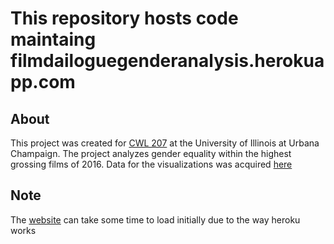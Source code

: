# This repository hosts code maintaing filmdailoguegenderanalysis.herokuapp.com

## About
This project was created for [CWL 207](http://catalog.illinois.edu/courses-of-instruction/cwl/) at the University of Illinois at Urbana Champaign. 
The project analyzes gender equality within the highest grossing films of 2016.
Data for the visualizations was acquired [here](https://github.com/ProWuestionAsker/2016Dialogue/blob/master)

## Note
The [website](filmdailoguegenderanalysis.herokuapp.com) can take some time to load initially due to the way heroku works